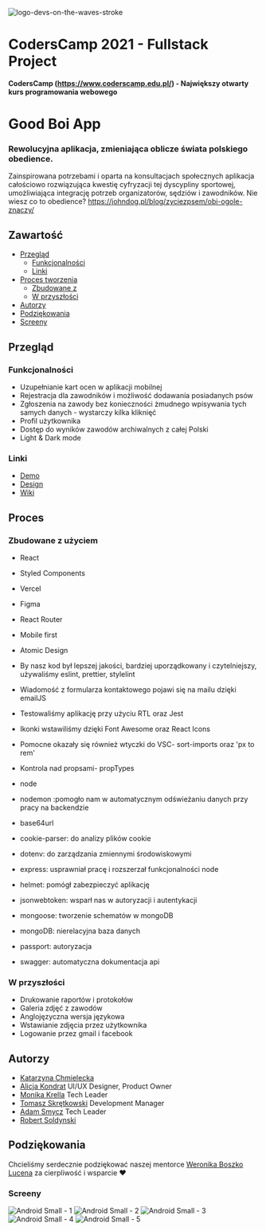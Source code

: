 
![logo-devs-on-the-waves-stroke](https://user-images.githubusercontent.com/19845958/148255475-9f24bd68-7020-42e8-a0d7-c2ed885848e5.png)


# CodersCamp 2021 - Fullstack Project
**CodersCamp (https://www.coderscamp.edu.pl/) - Największy otwarty kurs programowania webowego** 

# Good Boi App

### Rewolucyjna aplikacja, zmieniająca oblicze świata polskiego obedience.
Zainspirowana potrzebami i oparta na konsultacjach społecznych aplikacja całościowo rozwiązująca kwestię cyfryzacji tej dyscypliny sportowej, umożliwiająca integrację potrzeb organizatorów, sędziów i zawodników.
Nie wiesz co to obedience? https://johndog.pl/blog/zyciezpsem/obi-ogole-znaczy/

## Zawartość

- [Przegląd](#przegląd)
  - [Funkcjonalności](#funkcjonalności)
  - [Linki](#linki)
- [Proces tworzenia](#proces)
  - [Zbudowane z](#zbudowane-z-użyciem)
  - [W przyszłości](#w-przyszłości)
- [Autorzy](#autorzy)
- [Podziękowania](#podziękowania)
-  [Screeny](#screeny)

## Przegląd

### Funkcjonalności

- Uzupełnianie kart ocen w aplikacji mobilnej
- Rejestracja dla zawodników i możliwość dodawania posiadanych psów
- Zgłoszenia na zawody bez konieczności żmudnego wpisywania tych samych danych - wystarczy kilka kliknięć
- Profil użytkownika
- Dostęp do wyników zawodów archiwalnych z całej Polski
- Light & Dark mode



### Linki

- [Demo](https://good-boi-application-lime.vercel.app/)
- [Design](https://www.figma.com/file/hOD9esjIhUdLSRM0Ijc31f/GOOD-BOI-APP?node-id=1657%3A4515)
- [Wiki](https://github.com/CC2021-WBL/GOOD-BOI-Application/wiki)

## Proces

### Zbudowane z użyciem

- React
- Styled Components
- Vercel
- Figma
- React Router
- Mobile first
- Atomic Design
- By nasz kod był lepszej jakości, bardziej uporządkowany i czytelniejszy, używaliśmy eslint, prettier, stylelint
- Wiadomość z formularza kontaktowego pojawi się na mailu dzięki emailJS
- Testowaliśmy aplikację przy użyciu RTL oraz Jest
- Ikonki wstawiliśmy dzięki Font Awesome oraz React Icons
- Pomocne okazały się również wtyczki do VSC- sort-imports oraz 'px to rem'
- Kontrola nad propsami- propTypes

- node
- nodemon :pomogło nam w automatycznym odświeżaniu danych przy pracy na backendzie
- base64url
- cookie-parser: do analizy plików cookie
- dotenv: do zarządzania zmiennymi środowiskowymi
- express: usprawniał pracę i rozszerzał funkcjonalności node
- helmet: pomógł zabezpieczyć aplikację
- jsonwebtoken: wsparł nas w autoryzacji i autentykacji
- mongoose: tworzenie schematów w mongoDB
- mongoDB: nierelacyjna baza danych
- passport: autoryzacja
- swagger: automatyczna dokumentacja api

### W przyszłości

- Drukowanie raportów i protokołów
- Galeria zdjęć z zawodów
- Anglojęzyczna wersja językowa
- Wstawianie zdjęcia przez użytkownika
- Logowanie przez gmail i facebook

## Autorzy

 - [Katarzyna Chmielecka](https://github.com/KatarzynaChmielecka)
 - [Alicja Kondrat](https://github.com/pierwszazlewej)  UI/UX Designer, Product Owner
 - [Monika Krella](https://github.com/MonikaKrella) Tech Leader
 - [Tomasz Skrętkowski](https://github.com/n0macx) Development Manager
 - [Adam Smycz](https://github.com/Smyku6) Tech Leader
 - [Robert Soldynski](https://github.com/RobertS-ki) 

## Podziękowania
Chcieliśmy serdecznie podziękować naszej mentorce [Weronika Boszko Lucena](https://github.com/vieraboschkova) za cierpliwość i wsparcie ♥

### Screeny
![Android Small - 1](https://user-images.githubusercontent.com/56206231/153416062-cb61f9d8-7a6e-4d58-a3cf-cb8f90e2c87a.png)
![Android Small - 2](https://user-images.githubusercontent.com/56206231/153416232-81c9572f-5db0-46e7-b753-42d43b1a366e.png)
![Android Small - 3](https://user-images.githubusercontent.com/56206231/153416254-d6f6088f-7d26-402b-9c49-df2325f50148.png)
![Android Small - 4](https://user-images.githubusercontent.com/56206231/153416296-e6ca69c7-1117-4eb4-9694-59e83bc1cbba.png)
![Android Small - 5](https://user-images.githubusercontent.com/56206231/153416312-babefb6e-1f63-446c-8781-e9e93bf6a340.png)






